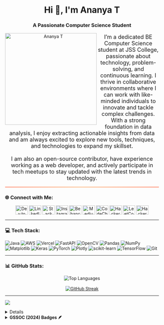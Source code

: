 
<h1 align="center">Hi 👋, I'm Ananya T</h1>
<h3 align="center">A Passionate Computer Science Student</h3>

<p align="center">
    <img src="https://camo.githubusercontent.com/7121e075c5eb0d29a9e55c728f196e8914e2dea928bfc8e3ef1ccd8ff1ce716c/68747470733a2f2f692e70696e696d672e636f6d2f6f726967696e616c732f30362f36302f65662f30363630656665383266613364613432656435366565663031333137313833352e676966" alt="Ananya T" align="left" width="300" height="300" />
    <p align="center" style="font-size: 18px;">
        I’m a dedicated BE Computer Science student at JSS College, passionate about technology, problem-solving, and continuous learning. I thrive in collaborative environments where I can work with like-minded individuals to innovate and tackle complex challenges. With a strong foundation in data analysis, I enjoy extracting actionable insights from data and am always excited to explore new tools, techniques, and technologies to expand my skillset.
        <br><br>
        I am also an open-source contributor, have experience working as a web developer, and actively participate in tech meetups to stay updated with the latest trends in technology.
    </p>
</p>

<hr style="border: none; height: 2px; background: linear-gradient(to right, #ff7e5f, #feb47b, #ff7e5f);" />


### 🌐 Connect with Me:
<p align="center">
    <a href="https://dev.to/ananya14" target="_blank"><img src="https://raw.githubusercontent.com/rahuldkjain/github-profile-readme-generator/master/src/images/icons/Social/devto.svg" alt="Dev.to" height="30" width="40" /></a>
    <a href="https://www.linkedin.com/in/ananya-t-52a82524a/" target="_blank"><img src="https://raw.githubusercontent.com/rahuldkjain/github-profile-readme-generator/master/src/images/icons/Social/linked-in-alt.svg" alt="LinkedIn" height="30" width="40" /></a>
    <a href="https://stackoverflow.com/users/25868913" target="_blank"><img src="https://raw.githubusercontent.com/rahuldkjain/github-profile-readme-generator/master/src/images/icons/Social/stack-overflow.svg" alt="Stack Overflow" height="30" width="40" /></a>
    <a href="https://instagram.com/0814_ananya" target="_blank"><img src="https://raw.githubusercontent.com/rahuldkjain/github-profile-readme-generator/master/src/images/icons/Social/instagram.svg" alt="Instagram" height="30" width="40" /></a>
    <a href="https://www.behance.net/ananyat1" target="_blank"><img src="https://raw.githubusercontent.com/rahuldkjain/github-profile-readme-generator/master/src/images/icons/Social/behance.svg" alt="Behance" height="30" width="40" /></a>
    <a href="https://medium.com/@14ananya.anna" target="_blank"><img src="https://raw.githubusercontent.com/rahuldkjain/github-profile-readme-generator/master/src/images/icons/Social/medium.svg" alt="Medium" height="30" width="40" /></a>
    <a href="https://www.codechef.com/users/anu0814" target="_blank"><img src="https://cdn.jsdelivr.net/npm/simple-icons@3.1.0/icons/codechef.svg" alt="CodeChef" height="30" width="40" /></a>
    <a href="https://www.hackerrank.com/profile/14ananya_anna" target="_blank"><img src="https://raw.githubusercontent.com/rahuldkjain/github-profile-readme-generator/master/src/images/icons/Social/hackerrank.svg" alt="HackerRank" height="30" width="40" /></a>
    <a href="https://leetcode.com/u/user8879xw/" target="_blank"><img src="https://raw.githubusercontent.com/rahuldkjain/github-profile-readme-generator/master/src/images/icons/Social/leet-code.svg" alt="LeetCode" height="30" width="40" /></a>
    <a href="https://www.hackerearth.com/@ananyaevara/" target="_blank"><img src="https://raw.githubusercontent.com/rahuldkjain/github-profile-readme-generator/master/src/images/icons/Social/hackerearth.svg" alt="HackerEarth" height="30" width="40" /></a>
</p>

---

### 💻 Tech Stack:
![Java](https://img.shields.io/badge/java-%23ED8B00.svg?style=for-the-badge&logo=openjdk&logoColor=white) ![AWS](https://img.shields.io/badge/AWS-%23FF9900.svg?style=for-the-badge&logo=amazon-aws&logoColor=white) ![Vercel](https://img.shields.io/badge/vercel-%23000000.svg?style=for-the-badge&logo=vercel&logoColor=white) ![FastAPI](https://img.shields.io/badge/FastAPI-005571?style=for-the-badge&logo=fastapi) ![OpenCV](https://img.shields.io/badge/opencv-%23white.svg?style=for-the-badge&logo=opencv&logoColor=white) ![Pandas](https://img.shields.io/badge/pandas-%23150458.svg?style=for-the-badge&logo=pandas&logoColor=white) ![NumPy](https://img.shields.io/badge/numpy-%23013243.svg?style=for-the-badge&logo=numpy&logoColor=white) ![Matplotlib](https://img.shields.io/badge/Matplotlib-%23ffffff.svg?style=for-the-badge&logo=Matplotlib&logoColor=black) ![Keras](https://img.shields.io/badge/Keras-%23D00000.svg?style=for-the-badge&logo=Keras&logoColor=white) ![PyTorch](https://img.shields.io/badge/PyTorch-%23EE4C2C.svg?style=for-the-badge&logo=PyTorch&logoColor=white) ![Plotly](https://img.shields.io/badge/Plotly-%233F4F75.svg?style=for-the-badge&logo=plotly&logoColor=white) ![scikit-learn](https://img.shields.io/badge/scikit--learn-%23F7931E.svg?style=for-the-badge&logo=scikit-learn&logoColor=white) ![TensorFlow](https://img.shields.io/badge/TensorFlow-%23FF6F00.svg?style=for-the-badge&logo=TensorFlow&logoColor=white) ![Git](https://img.shields.io/badge/git-%23F05033.svg?style=for-the-badge&logo=git&logoColor=white)

---

### 📊 GitHub Stats:
<p align="center">
    <img src="https://github-readme-stats.vercel.app/api/top-langs/?username=Anu142004&theme=dark&hide_border=false&include_all_commits=false&count_private=false&layout=compact" alt="Top Languages" />
    <br><br>
    <a href="https://git.io/streak-stats">
        <img src="https://streak-stats.demolab.com?user=Anu142004&theme=dracula&exclude_days=Sun" alt="GitHub Streak" />
    </a>
</p>

---

[![](https://visitcount.itsvg.in/api?id=Anu142004&icon=0&color=0)](https://visitcount.itsvg.in)
<details>
### 🏅 Badges and Achievements:
[![Ananya's Holopin Badges](https://holopin.me/anu142004)](https://holopin.io/@anu142004)
<p align="center">
    <img align="center" src="https://tryhackme-badges.s3.amazonaws.com/14ananyaanna08.png" alt="TryHackMe Badge" />
</p>
</details>
<details>
 <summary><b>GSSOC (2024) Badges 🪶</b></summary>
 <div align="center">
    <a href="https://gssoc.girlscript.tech/leaderboard">
        <img src="https://raw.githubusercontent.com/GSSoC24/Postman-Challenge/main/docs/assets/Postman%20White.png" width="100px" height="100px" />
        <img src="https://raw.githubusercontent.com/GSSoC24/Hack-Web3Conf/refs/heads/main/assets/Hack-Web3Conf%202024%20Badge%20(2).png" width="100px" height="100px" />
        <img src="https://raw.githubusercontent.com/GSSoC24/Postman-Challenge/main/docs/assets/1.png" width="

100px" height="100px" />
        <img src="https://raw.githubusercontent.com/GSSoC24/Postman-Challenge/main/docs/assets/2.png" width="100px" height="100px" />
        <img src="https://raw.githubusercontent.com/GSSoC24/Postman-Challenge/main/docs/assets/3.png" width="100px" height="100px" />
        <img src="https://raw.githubusercontent.com/GSSoC24/Postman-Challenge/main/docs/assets/4.png" width="100px" height="100px" />
        <img src="https://raw.githubusercontent.com/GSSoC24/Postman-Challenge/main/docs/assets/5.png" width="100px" height="100px" />
    </a>
 </div>
</details>


